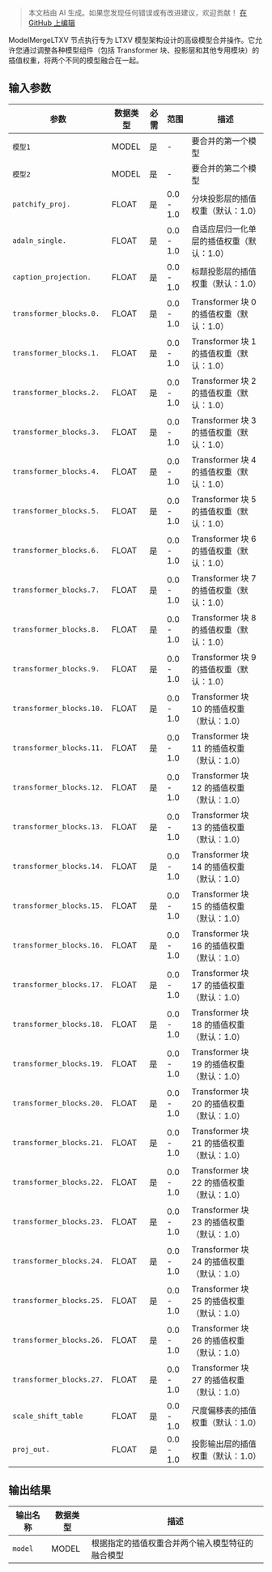 > 本文档由 AI 生成。如果您发现任何错误或有改进建议，欢迎贡献！ [在 GitHub 上编辑](https://github.com/Comfy-Org/embedded-docs/blob/main/comfyui_embedded_docs/docs/ModelMergeLTXV/zh.md)

ModelMergeLTXV 节点执行专为 LTXV 模型架构设计的高级模型合并操作。它允许您通过调整各种模型组件（包括 Transformer 块、投影层和其他专用模块）的插值权重，将两个不同的模型融合在一起。

## 输入参数

| 参数 | 数据类型 | 必需 | 范围 | 描述 |
|-----------|-----------|----------|-------|-------------|
| `模型1` | MODEL | 是 | - | 要合并的第一个模型 |
| `模型2` | MODEL | 是 | - | 要合并的第二个模型 |
| `patchify_proj.` | FLOAT | 是 | 0.0 - 1.0 | 分块投影层的插值权重（默认：1.0） |
| `adaln_single.` | FLOAT | 是 | 0.0 - 1.0 | 自适应层归一化单层的插值权重（默认：1.0） |
| `caption_projection.` | FLOAT | 是 | 0.0 - 1.0 | 标题投影层的插值权重（默认：1.0） |
| `transformer_blocks.0.` | FLOAT | 是 | 0.0 - 1.0 | Transformer 块 0 的插值权重（默认：1.0） |
| `transformer_blocks.1.` | FLOAT | 是 | 0.0 - 1.0 | Transformer 块 1 的插值权重（默认：1.0） |
| `transformer_blocks.2.` | FLOAT | 是 | 0.0 - 1.0 | Transformer 块 2 的插值权重（默认：1.0） |
| `transformer_blocks.3.` | FLOAT | 是 | 0.0 - 1.0 | Transformer 块 3 的插值权重（默认：1.0） |
| `transformer_blocks.4.` | FLOAT | 是 | 0.0 - 1.0 | Transformer 块 4 的插值权重（默认：1.0） |
| `transformer_blocks.5.` | FLOAT | 是 | 0.0 - 1.0 | Transformer 块 5 的插值权重（默认：1.0） |
| `transformer_blocks.6.` | FLOAT | 是 | 0.0 - 1.0 | Transformer 块 6 的插值权重（默认：1.0） |
| `transformer_blocks.7.` | FLOAT | 是 | 0.0 - 1.0 | Transformer 块 7 的插值权重（默认：1.0） |
| `transformer_blocks.8.` | FLOAT | 是 | 0.0 - 1.0 | Transformer 块 8 的插值权重（默认：1.0） |
| `transformer_blocks.9.` | FLOAT | 是 | 0.0 - 1.0 | Transformer 块 9 的插值权重（默认：1.0） |
| `transformer_blocks.10.` | FLOAT | 是 | 0.0 - 1.0 | Transformer 块 10 的插值权重（默认：1.0） |
| `transformer_blocks.11.` | FLOAT | 是 | 0.0 - 1.0 | Transformer 块 11 的插值权重（默认：1.0） |
| `transformer_blocks.12.` | FLOAT | 是 | 0.0 - 1.0 | Transformer 块 12 的插值权重（默认：1.0） |
| `transformer_blocks.13.` | FLOAT | 是 | 0.0 - 1.0 | Transformer 块 13 的插值权重（默认：1.0） |
| `transformer_blocks.14.` | FLOAT | 是 | 0.0 - 1.0 | Transformer 块 14 的插值权重（默认：1.0） |
| `transformer_blocks.15.` | FLOAT | 是 | 0.0 - 1.0 | Transformer 块 15 的插值权重（默认：1.0） |
| `transformer_blocks.16.` | FLOAT | 是 | 0.0 - 1.0 | Transformer 块 16 的插值权重（默认：1.0） |
| `transformer_blocks.17.` | FLOAT | 是 | 0.0 - 1.0 | Transformer 块 17 的插值权重（默认：1.0） |
| `transformer_blocks.18.` | FLOAT | 是 | 0.0 - 1.0 | Transformer 块 18 的插值权重（默认：1.0） |
| `transformer_blocks.19.` | FLOAT | 是 | 0.0 - 1.0 | Transformer 块 19 的插值权重（默认：1.0） |
| `transformer_blocks.20.` | FLOAT | 是 | 0.0 - 1.0 | Transformer 块 20 的插值权重（默认：1.0） |
| `transformer_blocks.21.` | FLOAT | 是 | 0.0 - 1.0 | Transformer 块 21 的插值权重（默认：1.0） |
| `transformer_blocks.22.` | FLOAT | 是 | 0.0 - 1.0 | Transformer 块 22 的插值权重（默认：1.0） |
| `transformer_blocks.23.` | FLOAT | 是 | 0.0 - 1.0 | Transformer 块 23 的插值权重（默认：1.0） |
| `transformer_blocks.24.` | FLOAT | 是 | 0.0 - 1.0 | Transformer 块 24 的插值权重（默认：1.0） |
| `transformer_blocks.25.` | FLOAT | 是 | 0.0 - 1.0 | Transformer 块 25 的插值权重（默认：1.0） |
| `transformer_blocks.26.` | FLOAT | 是 | 0.0 - 1.0 | Transformer 块 26 的插值权重（默认：1.0） |
| `transformer_blocks.27.` | FLOAT | 是 | 0.0 - 1.0 | Transformer 块 27 的插值权重（默认：1.0） |
| `scale_shift_table` | FLOAT | 是 | 0.0 - 1.0 | 尺度偏移表的插值权重（默认：1.0） |
| `proj_out.` | FLOAT | 是 | 0.0 - 1.0 | 投影输出层的插值权重（默认：1.0） |

## 输出结果

| 输出名称 | 数据类型 | 描述 |
|-------------|-----------|-------------|
| `model` | MODEL | 根据指定的插值权重合并两个输入模型特征的融合模型 |
